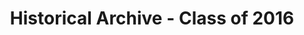 ---
title: "Historical Archive - Class of 2016"
layout: collection
permalink: "/history/archive/2016/"
collection: 2016class
entries_layout: grid
classes: wide
sidebar:
  nav: didhistory 

share: true
---